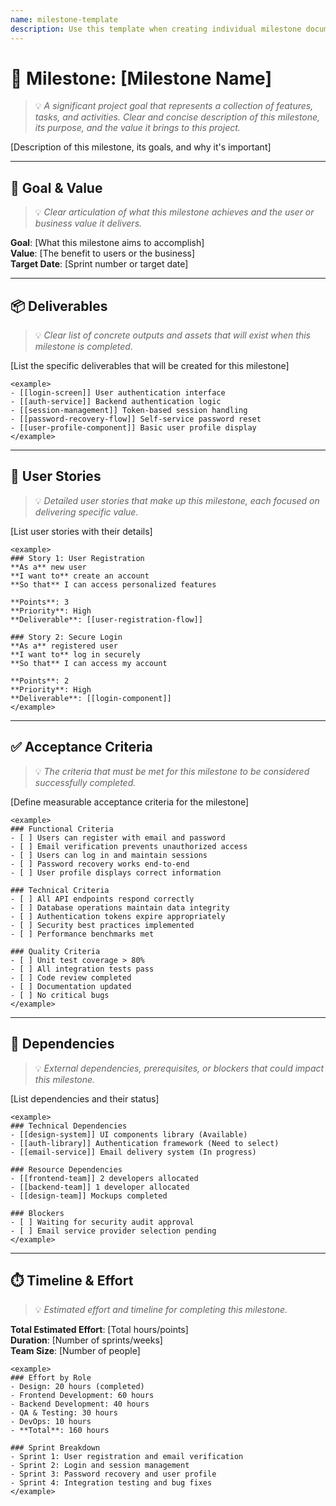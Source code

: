 ```yaml
---
name: milestone-template
description: Use this template when creating individual milestone documentation. A milestone is a collection of features, tasks, and activities required to achieve a specific project goal.
---
```

# 🎯 Milestone: [Milestone Name]
> 💡 *A significant project goal that represents a collection of features, tasks, and activities. Clear and concise description of this milestone, its purpose, and the value it brings to this project.*

[Description of this milestone, its goals, and why it's important]

---

## 🎯 Goal & Value
> 💡 *Clear articulation of what this milestone achieves and the user or business value it delivers.*

**Goal**: [What this milestone aims to accomplish]  
**Value**: [The benefit to users or the business]  
**Target Date**: [Sprint number or target date]

---

## 📦 Deliverables
> 💡 *Clear list of concrete outputs and assets that will exist when this milestone is completed.*

[List the specific deliverables that will be created for this milestone]

```
<example>
- [[login-screen]] User authentication interface
- [[auth-service]] Backend authentication logic
- [[session-management]] Token-based session handling
- [[password-recovery-flow]] Self-service password reset
- [[user-profile-component]] Basic user profile display
</example>
```

---

## 📝 User Stories
> 💡 *Detailed user stories that make up this milestone, each focused on delivering specific value.*

[List user stories with their details]

```
<example>
### Story 1: User Registration
**As a** new user  
**I want to** create an account  
**So that** I can access personalized features

**Points**: 3  
**Priority**: High  
**Deliverable**: [[user-registration-flow]]

### Story 2: Secure Login
**As a** registered user  
**I want to** log in securely  
**So that** I can access my account

**Points**: 2  
**Priority**: High  
**Deliverable**: [[login-component]]
</example>
```

---

## ✅ Acceptance Criteria
> 💡 *The criteria that must be met for this milestone to be considered successfully completed.*

[Define measurable acceptance criteria for the milestone]

```
<example>
### Functional Criteria
- [ ] Users can register with email and password
- [ ] Email verification prevents unauthorized access
- [ ] Users can log in and maintain sessions
- [ ] Password recovery works end-to-end
- [ ] User profile displays correct information

### Technical Criteria
- [ ] All API endpoints respond correctly
- [ ] Database operations maintain data integrity
- [ ] Authentication tokens expire appropriately
- [ ] Security best practices implemented
- [ ] Performance benchmarks met

### Quality Criteria
- [ ] Unit test coverage > 80%
- [ ] All integration tests pass
- [ ] Code review completed
- [ ] Documentation updated
- [ ] No critical bugs
</example>
```

---

## 🔗 Dependencies
> 💡 *External dependencies, prerequisites, or blockers that could impact this milestone.*

[List dependencies and their status]

```
<example>
### Technical Dependencies
- [[design-system]] UI components library (Available)
- [[auth-library]] Authentication framework (Need to select)
- [[email-service]] Email delivery system (In progress)

### Resource Dependencies
- [[frontend-team]] 2 developers allocated
- [[backend-team]] 1 developer allocated
- [[design-team]] Mockups completed

### Blockers
- [ ] Waiting for security audit approval
- [ ] Email service provider selection pending
</example>
```

---

## ⏱️ Timeline & Effort
> 💡 *Estimated effort and timeline for completing this milestone.*

**Total Estimated Effort**: [Total hours/points]  
**Duration**: [Number of sprints/weeks]  
**Team Size**: [Number of people]

```
<example>
### Effort by Role
- Design: 20 hours (completed)
- Frontend Development: 60 hours
- Backend Development: 40 hours
- QA & Testing: 30 hours
- DevOps: 10 hours
- **Total**: 160 hours

### Sprint Breakdown
- Sprint 1: User registration and email verification
- Sprint 2: Login and session management
- Sprint 3: Password recovery and user profile
- Sprint 4: Integration testing and bug fixes
</example>
```
